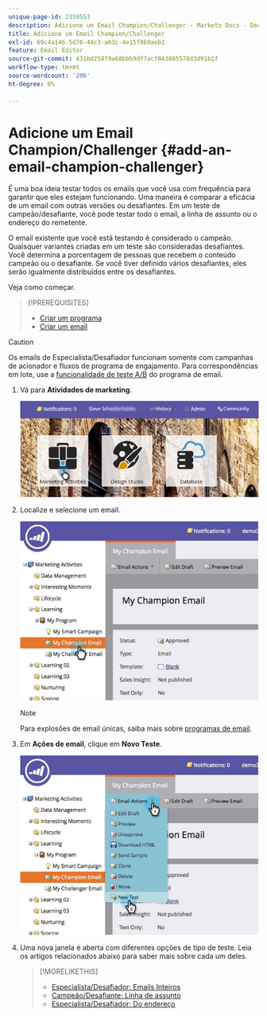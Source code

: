 ```yaml
---
unique-page-id: 2359553
description: Adicione um Email Champion/Challenger - Marketo Docs - Documentação do produto
title: Adicione um Email Champion/Challenger
exl-id: 69c4a146-5d76-44c3-a63c-4e15f8b9aeb1
feature: Email Editor
source-git-commit: 431bd258f9a68bbb9df7acf043085578d3d91b1f
workflow-type: tm+mt
source-wordcount: '206'
ht-degree: 0%

---
```


# Adicione um Email Champion/Challenger {#add-an-email-champion-challenger}

É uma boa ideia testar todos os emails que você usa com frequência para garantir que eles estejam funcionando. Uma maneira é comparar a eficácia de um email com outras versões ou desafiantes. Em um teste de campeão/desafiante, você pode testar todo o email, a linha de assunto ou o endereço do remetente.

O email existente que você está testando é considerado o campeão. Quaisquer variantes criadas em um teste são consideradas desafiantes. Você determina a porcentagem de pessoas que recebem o conteúdo campeão ou o desafiante. Se você tiver definido vários desafiantes, eles serão igualmente distribuídos entre os desafiantes.

Veja como começar.

>[!PREREQUISITES]
>
>* [Criar um programa](/help/marketo/product-docs/core-marketo-concepts/programs/creating-programs/create-a-program.md)
>* [Criar um email](/help/marketo/product-docs/email-marketing/general/creating-an-email/create-an-email.md)

>[!CAUTION]
>
>Os emails de Especialista/Desafiador funcionam somente com campanhas de acionador e fluxos de programa de engajamento. Para correspondências em lote, use a [funcionalidade de teste A/B](/help/marketo/product-docs/email-marketing/email-programs/email-program-actions/email-test-a-b-test/add-an-a-b-test.md) do programa de email.

1. Vá para **Atividades de marketing**.

   ![](assets/login-marketing-activities.png)

1. Localize e selecione um email.

   ![](assets/champion1.jpg)

   >[!NOTE]
   >
   >Para explosões de email únicas, saiba mais sobre [programas de email](/help/marketo/product-docs/email-marketing/email-programs/creating-an-email-program/create-an-email-program.md).

1. Em **Ações de email**, clique em **Novo Teste**.

   ![](assets/chmapion2.jpg)

1. Uma nova janela é aberta com diferentes opções de tipo de teste. Leia os artigos relacionados abaixo para saber mais sobre cada um deles.

   >[!MORELIKETHIS]
   >
   >* [Especialista/Desafiador: Emails Inteiros](/help/marketo/product-docs/email-marketing/general/functions-in-the-editor/email-tests-champion-challenger/champion-challenger-whole-emails.md)
   >* [Campeão/Desafiante: Linha de assunto](/help/marketo/product-docs/email-marketing/general/functions-in-the-editor/email-tests-champion-challenger/champion-challenger-subject-line.md)
   >* [Especialista/Desafiador: Do endereço](/help/marketo/product-docs/email-marketing/general/functions-in-the-editor/email-tests-champion-challenger/champion-challenger-from-address.md)

